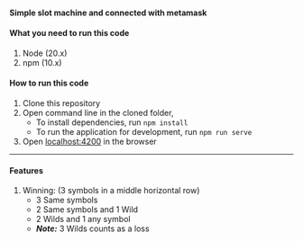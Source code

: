 #### Simple slot machine and connected with metamask

#### What you need to run this code
1. Node (20.x)
2. npm (10.x)

#### How to run this code
1. Clone this repository
2. Open command line in the cloned folder,
   - To install dependencies, run ```npm install```
   - To run the application for development, run ```npm run serve```
3. Open [localhost:4200](http://localhost:4200/) in the browser

---

#### Features
1. Winning: (3 symbols in a middle horizontal row)
   - 3 Same symbols
   - 2 Same symbols and 1 Wild
   - 2 Wilds and 1 any symbol
   - _**Note:**_ 3 Wilds counts as a loss
